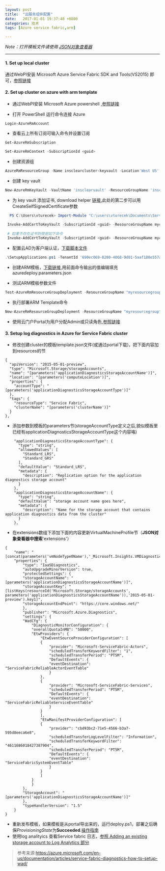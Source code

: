 ```yaml
---
layout: post
title:  "云服务组件配置"
date:   2017-01-01 19:37:48 +0800
categories: 技术
tags: [Azure service fabric,arm]

---
```


*Note：打开模板文件请使用 [JSON对象查看器](http://www.jsoneditoronline.org/)*
***
#### 1. Set up local cluster
通过WebPI安装 Microsoft Azure Service Fabric SDK and Tools(VS2015) 即可，[参照链接](https://azure.microsoft.com/en-us/documentation/articles/service-fabric-get-started/)

#### 2. Set up cluster on azure with arm template

- 通过WebPI安装 Microsoft Azure powershell ,[参照链接](https://azure.microsoft.com/en-us/documentation/articles/powershell-install-configure/)

- 打开 PowerShell 运行命令连接 Azure
``` powershell
Login-AzureRmAccount
```

- 查看云上所有订阅可输入命令并设置订阅
``` powershell
Get-AzureRmSubscription

Set-AzureRmContext -SubscriptionId <guid>
```

- 创建资源组
``` powershell
AzureRmResourceGroup -Name insclearcluster-keyvault -Location'West US'
```

- 创建 key vault
``` powershell
New-AzureRmKeyVault -VaultName 'insclearvault' -ResourceGroupName 'insclearcluster-keyvault' -Location 'West US' -EnabledForDeployment
```

- 为 key vault 添加证书,
download helper [链接](https://github.com/ChackDan/Service-Fabric/tree/master/Scripts/ServiceFabricRPHelpers),此处的第二步可以用CreateSelfSignedCertificate参数
``` powershell
  PS C:\Users\vturecek> Import-Module "C:\users\vturecek\Documents\ServiceFabricRPHelpers\ServiceFabricRPHelpers.psm1"

 Invoke-AddCertToKeyVault -SubscriptionId <guid> -ResourceGroupName mycluster-keyvault -Location "West US" -VaultName myvault -CertificateName mycert -Password "<password>" -UseExistingCertificate -ExistingPfxFilePath "C:\path\to\mycertkey.pfx"
 
 # 如果不存在证书则使用如下命令
 Invoke-AddCertToKeyVault -SubscriptionId <guid> -ResourceGroupName mycluster-keyvault -Location "West US" -VaultName myvault -CertificateName mycert -Password "<password>" -CreateSelfSignedCertificate -DnsName "<tempdomain>" -OutputPath "C:\Users\Administrator\mycertkey.pfx"
```

- 配置云AD为客户端认证，[下载脚本文件](http://servicefabricsdkstorage.blob.core.windows.net/publicrelease/MicrosoftAzureServiceFabric-AADHelpers.zip)
``` powershell
.\SetupApplications.ps1 -TenantId '690ec069-8200-4068-9d01-5aaf188e557a' -ClusterName 'mycluster' -WebApplicationReplyUrl 'https://mycluster.westus.cloudapp.azure.com:19080/Explorer/index.html'
```

- 创建ARM模板，[下载链接](https://github.com/Azure/azure-quickstart-templates/blob/master/service-fabric-secure-cluster-5-node-1-nodetype-wad/),用前面命令输出的值编辑填充azuredeploy.parameters.json

- 测试ARM模板参数文件
``` powershell
Test-AzureRmResourceGroupDeployment -ResourceGroupName "myresourcegroup" -TemplateFile .\azuredeploy.json -TemplateParameterFile .\azuredeploy.parameters.json
```

- 执行部署ARM Template命令
``` powershell
New-AzureRmResourceGroupDeployment -ResourceGroupName "myresourcegroup" -TemplateFile .\azuredeploy.json -TemplateParameterFile .\azuredeploy.parameters.json
```

- 使用云门户Portal为用户分配Admin或只读角色,[参照链接](https://azure.microsoft.com/en-us/documentation/articles/service-fabric-cluster-creation-via-arm/#assign-users-to-roles)

#### 3. Setup log diagnostics in Azure for Service Fabric cluster

- 修改创建cluster的模板template.json文件(或通过portal下载)，把下面内容加到resources的节 

``` JsonPart
{
  "apiVersion": "2015-05-01-preview",
  "type": "Microsoft.Storage/storageAccounts",
  "name": "[parameters('applicationDiagnosticsStorageAccountName')]",
  "location": "[parameters('computeLocation')]",
  "properties": {
    "accountType": "[parameters('applicationDiagnosticsStorageAccountType')]"
  },
  "tags": {
    "resourceType": "Service Fabric",
    "clusterName": "[parameters('clusterName')]"
  }
},
```

- 添加参数到模板的parameters节(storageAccountType定义之后,貌似模板里已经有applicationDiagnosticsStorageAccountType这个内容咯)

``` JsonPart
    "applicationDiagnosticsStorageAccountType": {
      "type": "string",
      "allowedValues": [
        "Standard_LRS",
        "Standard_GRS"
      ],
      "defaultValue": "Standard_LRS",
      "metadata": {
        "description": "Replication option for the application diagnostics storage account"
      }
    },
    "applicationDiagnosticsStorageAccountName": {
      "type": "string",
      "defaultValue": "storage account name goes here",
      "metadata": {
        "description": "Name for the storage account that contains application diagnostics data from the cluster"
      }
    },
```

- 在extensions数组下添加下面的内容更新VirtualMachineProfile节（**JSON对象查看器中搜索**'extensions'）

```JsonPart
{
    "name": "[concat(parameters('vmNodeType0Name'),'_Microsoft.Insights.VMDiagnosticsSettings')]",
    "properties": {
        "type": "IaaSDiagnostics",
        "autoUpgradeMinorVersion": true,
        "protectedSettings": {
        "storageAccountName": "[parameters('applicationDiagnosticsStorageAccountName')]",
        "storageAccountKey": "[listKeys(resourceId('Microsoft.Storage/storageAccounts', parameters('applicationDiagnosticsStorageAccountName')),'2015-05-01-preview').key1]",
        "storageAccountEndPoint": "https://core.windows.net/"
        },
        "publisher": "Microsoft.Azure.Diagnostics",
        "settings": {
        "WadCfg": {
            "DiagnosticMonitorConfiguration": {
            "overallQuotaInMB": "50000",
            "EtwProviders": {
                "EtwEventSourceProviderConfiguration": [
                {
                    "provider": "Microsoft-ServiceFabric-Actors",
                    "scheduledTransferKeywordFilter": "1",
                    "scheduledTransferPeriod": "PT5M",
                    "DefaultEvents": {
                    "eventDestination": "ServiceFabricReliableActorEventTable"
                    }
                },
                {
                    "provider": "Microsoft-ServiceFabric-Services",
                    "scheduledTransferPeriod": "PT5M",
                    "DefaultEvents": {
                    "eventDestination": "ServiceFabricReliableServiceEventTable"
                    }
                }
                ],
                "EtwManifestProviderConfiguration": [
                {
                    "provider": "cbd93bc2-71e5-4566-b3a7-595d8eeca6e8",
                    "scheduledTransferLogLevelFilter": "Information",
                    "scheduledTransferKeywordFilter": "4611686018427387904",
                    "scheduledTransferPeriod": "PT5M",
                    "DefaultEvents": {
                    "eventDestination": "ServiceFabricSystemEventTable"
                    }
                }
                ]
            }
            }
        },
        "StorageAccount": "[parameters('applicationDiagnosticsStorageAccountName')]"
        },
        "typeHandlerVersion": "1.5"
    }
}
```
- 重新发布模板，如果模板是从portal导出来的，运行deploy.ps1，部署之后确保*ProvisioningState*为**Succeeded**.[操作指南](https://azure.microsoft.com/en-us/documentation/articles/resource-group-template-deploy/)
- 使用log analityics 查看Service fabric 日志，[参照 Adding an existing storage account to Log Analytics 部分](https://azure.microsoft.com/en-us/documentation/articles/log-analytics-service-fabric-azure-resource-manager/#adding-an-existing-storage-account-to-log-analytics)

> 参考来源:https://azure.microsoft.com/en-us/documentation/articles/service-fabric-diagnostics-how-to-setup-wad/


